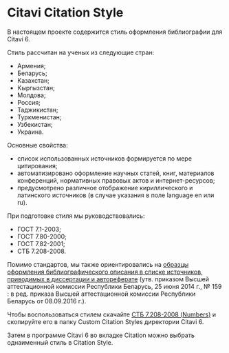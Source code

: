 # Citavi Citation Style

В настоящем проекте содержится стиль оформления библиографии для Citavi 6.

Стиль рассчитан на ученых из следующие стран:
- Армения;
- Беларусь;
- Казахстан;
- Кыргызстан;
- Молдова;
- Россия;
- Таджикистан;
- Туркменистан;
- Узбекистан;
- Украина.

Основные свойства:
- список использованных источников формируется по мере цитирования;
- автоматизировано оформление научных статей, книг, материалов конференций, нормативных правовых актов и интернет-ресурсов;
- предусмотрено различное отображение кириллического и латинского источников (в случае указания в поле language en или ru). 

При подготовке стиля мы руководствовались:
- ГОСТ 7.1-2003;
- ГОСТ 7.80-2000;
- ГОСТ 7.82-2001;
- СТБ 7.208-2008. 

Помимо стандартов, мы также ориентировались на <a href="http://www.vak.org.by/bibliographicDescription">образцы оформления библиографического описания в списке источников, приводимых в диссертации и автореферате</a> (утв. приказом Высшей аттестационной комиссии Республики Беларусь, 25 июня 2014 г., № 159 : в ред. приказа Высшей аттестационной комиссии Республики Беларусь от 08.09.2016 г.).

Чтобы воспользоваться стилем скачайте <a href="https://cdn.rawgit.com/Jatvyag/GOST-Citavi-Citation-Style/master/docs/%D0%A1%D0%A2%D0%91%207.208-2008%20(Numbers).ccs" download>СТБ 7.208-2008 (Numbers)</a> и скопируйте его в папку Custom Citation Styles директории Citavi 6.

Затем в программе Citavi 6 во вкладке Citation можно выбрать однаименный стиль в Citation Style. 
